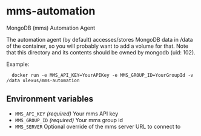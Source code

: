 mms-automation
==============

MongoDB (mms) Automation Agent

The automation agent (by default) accesses/stores MongoDB data in /data of
the container, so you will probably want to add a volume for that.  Note that
this directory and its contents should be owned by mongodb (uid: 102).

Example:
```
  docker run -e MMS_API_KEY=YourAPIKey -e MMS_GROUP_ID=YourGroupId -v /data ulexus/mms-automation
```


Environment variables
---------------------

*  `MMS_API_KEY`  _(required)_ Your mms API key
*  `MMS_GROUP_ID`  _(required)_ Your mms group id
*  `MMS_SERVER`  Optional override of the mms server URL to connect to

